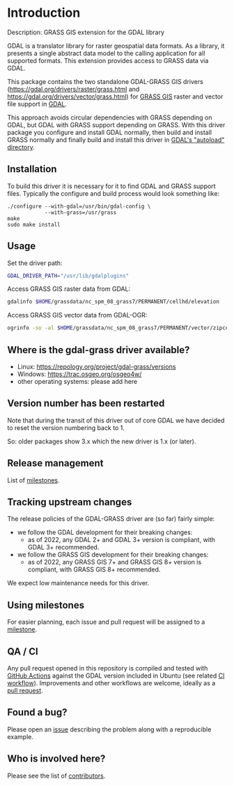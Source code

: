 # Introduction

Description: GRASS GIS extension for the GDAL library

GDAL is a translator library for raster geospatial data formats. As a library, it presents a single abstract data model to the calling application for all supported formats. This extension provides access to GRASS data via GDAL.

This package contains the two standalone GDAL-GRASS GIS drivers
(https://gdal.org/drivers/raster/grass.html and https://gdal.org/drivers/vector/grass.html)
for [GRASS GIS](http://grass.osgeo.org/) raster and vector file support
in [GDAL](https://gdal.org/).

This approach avoids circular dependencies with GRASS depending on GDAL,
but GDAL with GRASS support depending on GRASS. With this driver package
you configure and install GDAL normally, then build and install GRASS normally
and finally build and install this driver in
[GDAL's "autoload" directory](https://gdal.org/user/configoptions.html#driver-management).

## Installation

To build this driver it is necessary for it to find GDAL and GRASS
support files. Typically the configure and build process would look
something like:

```
./configure --with-gdal=/usr/bin/gdal-config \
            --with-grass=/usr/grass
make
sudo make install
```

## Usage

Set the driver path:

```bash
GDAL_DRIVER_PATH="/usr/lib/gdalplugins"
```

Access GRASS GIS raster data from GDAL:

```bash
gdalinfo $HOME/grassdata/nc_spm_08_grass7/PERMANENT/cellhd/elevation
```

Access GRASS GIS vector data from GDAL-OGR:

```bash
ogrinfo -so -al $HOME/grassdata/nc_spm_08_grass7/PERMANENT/vector/zipcodes/head
```

## Where is the gdal-grass driver available?

- Linux: https://repology.org/project/gdal-grass/versions
- Windows: https://trac.osgeo.org/osgeo4w/
- other operating systems: please add here

## Version number has been restarted

Note that during the transit of this driver out of core GDAL we have decided to reset the version numbering back to 1.

So: older packages show 3.x which the new driver is 1.x (or later).

## Release management

List of [milestones](https://github.com/OSGeo/gdal-grass/milestones).

## Tracking upstream changes

The release policies of the GDAL-GRASS driver are (so far) fairly simple:

- we follow the GDAL development for their breaking changes:
    - as of 2022, any GDAL 2+ and GDAL 3+ version is compliant, with GDAL 3+ recommended.
- we follow the GRASS GIS development for their breaking changes:
    - as of 2022, any GRASS GIS 7+ and GRASS GIS 8+ version is compliant, with GRASS GIS 8+ recommended.

We expect low maintenance needs for this driver.

## Using milestones

For easier planning, each issue and pull request will be assigned to a [milestone](https://github.com/OSGeo/gdal-grass/milestones).

## QA / CI

Any pull request opened in this repository is compiled and tested with
[GitHub Actions](https://github.com/OSGeo/gdal-grass/actions) against
the GDAL version included in Ubuntu (see related
[CI workflow](https://github.com/OSGeo/gdal-grass/blob/main/.github/workflows/ubuntu.yml)).
Improvements and other workflows are welcome, ideally as a [pull request](https://github.com/OSGeo/gdal-grass/pulls).

## Found a bug?

Please open an [issue](https://github.com/OSGeo/gdal-grass/issues) describing the problem along with a reproducible example.

## Who is involved here?

Please see the list of [contributors](https://github.com/OSGeo/gdal-grass/graphs/contributors).
